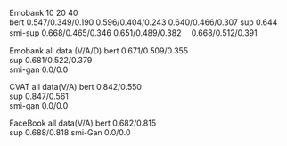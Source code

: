 
Emobank         10                            20                  40                     
bert        0.547/0.349/0.190         0.596/0.404/0.243     0.640/0.466/0.307
sup         0.644
smi-sup     0.668/0.465/0.346         0.651/0.489/0.382　   0.668/0.512/0.391


Emobank           all data (V/A/D)
bert             0.671/0.509/0.355                             
sup              0.681/0.522/0.379    
smi-gan            0.0/0.0


CVAT             all data(V/A)
bert              0.842/0.550                              
sup               0.847/0.561     
smi-gan            0.0/0.0



FaceBook       all data(V/A)
bert            0.682/0.815    
sup             0.688/0.818
smi-Gan          0.0/0.0







